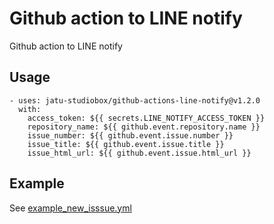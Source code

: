 # Github action to LINE notify
Github action to LINE notify

## Usage
```
- uses: jatu-studiobox/github-actions-line-notify@v1.2.0
  with:
    access_token: ${{ secrets.LINE_NOTIFY_ACCESS_TOKEN }}
    repository_name: ${{ github.event.repository.name }}
    issue_number: ${{ github.event.issue.number }}
    issue_title: ${{ github.event.issue.title }}
    issue_html_url: ${{ github.event.issue.html_url }}
```

## Example
See [example_new_isssue.yml](https://github.com/jatu-studiobox/github-actions-line-notify/blob/main/.github/workflows/example_new_isssue.yml)
